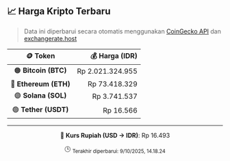 

<!-- HARGA_KRIPTO -->
## 📈 Harga Kripto Terbaru

> Data ini diperbarui secara otomatis menggunakan [CoinGecko API](https://www.coingecko.com/) dan [exchangerate.host](https://exchangerate.host/)

<div align="center">

| 🪙 Token | 💰 Harga (IDR) |
|:------:|---------------:|
| 🟠 **Bitcoin (BTC)**   | Rp 2.021.324.955 |
| 🔵 **Ethereum (ETH)**  | Rp 73.418.329 |
| 🟣 **Solana (SOL)**    | Rp 3.741.537 |
| 🟢 **Tether (USDT)**   | Rp 16.566 |

---

💱 **Kurs Rupiah (USD → IDR)**: Rp 16.493

🕒 <sub>Terakhir diperbarui: 9/10/2025, 14.18.24</sub>

</div>
<!-- /HARGA_KRIPTO -->